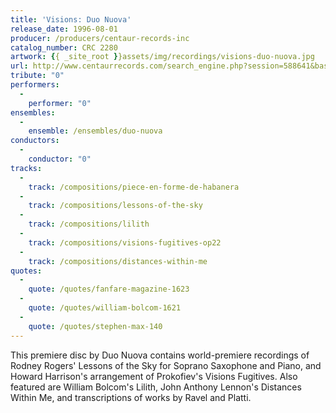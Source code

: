 ```yaml
---
title: 'Visions: Duo Nuova'
release_date: 1996-08-01
producer: /producers/centaur-records-inc
catalog_number: CRC 2280
artwork: {{ _site_root }}assets/img/recordings/visions-duo-nuova.jpg
url: http://www.centaurrecords.com/search_engine.php?session=588641&base_row=5&offset=5&search_string=visions&category=all_categories
tribute: "0"
performers: 
  -
    performer: "0"
ensembles: 
  -
    ensemble: /ensembles/duo-nuova
conductors: 
  -
    conductor: "0"
tracks: 
  -
    track: /compositions/piece-en-forme-de-habanera
  -
    track: /compositions/lessons-of-the-sky
  -
    track: /compositions/lilith
  -
    track: /compositions/visions-fugitives-op22
  -
    track: /compositions/distances-within-me
quotes: 
  -
    quote: /quotes/fanfare-magazine-1623
  -
    quote: /quotes/william-bolcom-1621
  -
    quote: /quotes/stephen-max-140
---
```

This premiere disc by Duo Nuova contains world-premiere recordings of Rodney Rogers' Lessons of the Sky for Soprano Saxophone and Piano, and Howard Harrison's arrangement of Prokofiev's Visions Fugitives. Also featured are William Bolcom's Lilith, John Anthony Lennon's Distances Within Me, and transcriptions of works by Ravel and Platti.